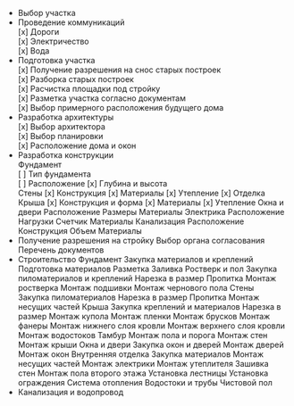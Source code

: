 ﻿* Выбор участка  
* Проведение коммуникаций  
	[x] Дороги  
	[x] Электричество  
	[x] Вода  
* Подготовка участка  
	[x] Получение разрешения на снос старых построек  
	[x] Разборка старых построек  
	[x] Расчистка площадки под стройку  
	[x] Разметка участка согласно документам  
	[x] Выбор примерного расположения будущего дома  
* Разработка архитектуры  
	[x] Выбор архитектора  
	[x] Выбор планировки  
	[x] Расположение дома и окон  
* Разработка конструкции  
	Фундамент  
		[ ] Тип фундамента  
		[ ] Расположение 
		[x] Глубина и высота  
	Стены
		[x] Конструкция
		[x] Материалы
		[x] Утепление
		[x] Отделка
	Крыша
		[x] Конструкция и форма
		[x] Материалы
		[x] Утепление
	Окна и двери
		Расположение
		Размеры
		Материалы
	Электрика
		Расположение
		Нагрузки
		Счетчик
		Материалы
	Канализация
		Расположение
		Конструкция
		Объем
		Материалы
* Получение разрешения на стройку
	Выбор органа согласования
	Перечень документов
* Строительство
	Фундамент
		Закупка материалов и креплений
		Подготовка материалов
		Разметка
		Заливка 
	Ростверк и пол
		Закупка пиломатериалов и креплений
		Нарезка в размер
		Пропитка
		Монтаж ростверка
		Монтаж подшивки
		Монтаж чернового пола
	Стены
		Закупка пиломатериалов
		Нарезка в размер
		Пропитка
		Монтаж несущих частей
	Крыша
		Закупка креплений и материалов
		Нарезка в размер
		Монтаж купола
		Монтаж пленки
		Монтаж брусков
		Монтаж фанеры
		Монтаж нижнего слоя кровли
		Монтаж верхнего слоя кровли
		Монтаж водостоков
	Тамбур
		Монтаж пола и порога
		Монтаж стен
		Монтаж крыши
	Окна и двери
		Закупка окон и дверей
		Монтаж дверей
		Монтаж окон
	Внутренняя отделка
		Закупка материалов
		Монтаж несущих частей
		Монтаж электрики
		Монтаж утеплителя
		Зашивка стен
		Монтаж пола второго этажа
		Установка лестницы
		Установка ограждения
	Система отопления
	Водостоки и трубы
	Чистовой пол
* Канализация и водопровод
